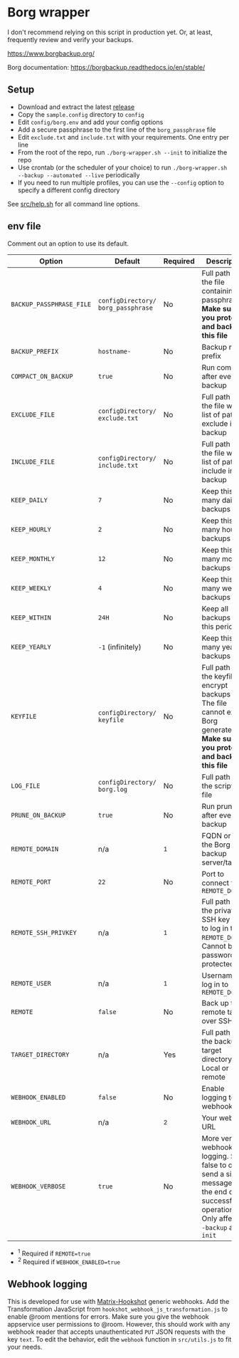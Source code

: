 # Borg wrapper

<!--
Borg wrapper. An (almost) no-dependency wrapper script for basic Borg backup features.
Copyright (C) 2022  Twilight Sparkle

This program is free software: you can redistribute it and/or modify
it under the terms of the GNU Affero General Public License as published
by the Free Software Foundation, either version 3 of the License, or
(at your option) any later version.

This program is distributed in the hope that it will be useful,
but WITHOUT ANY WARRANTY; without even the implied warranty of
MERCHANTABILITY or FITNESS FOR A PARTICULAR PURPOSE.  See the
GNU Affero General Public License for more details.

You should have received a copy of the GNU Affero General Public License
along with this program.  If not, see <https://www.gnu.org/licenses/>.
-->

I don't recommend relying on this script in production yet. Or, at least, frequently review and verify your backups.

<https://www.borgbackup.org/>

Borg documentation: <https://borgbackup.readthedocs.io/en/stable/>

## Setup

- Download and extract the latest [release](https://github.com/Twi1ightSparkle/borg-wrapper/releases)
- Copy the `sample.config` directory to `config`
- Edit `config/borg.env` and add your config options
- Add a secure passphrase to the first line of the `borg_passphrase` file
- Edit `exclude.txt` and `include.txt` with your requirements. One entry per line
- From the root of the repo, run `./borg-wrapper.sh --init` to initialize the repo
- Use crontab (or the scheduler of your choice) to run `./borg-wrapper.sh --backup --automated --live` periodically
- If you need to run multiple profiles, you can use the `--config` option to specify a different config directory

See [src/help.sh](https://github.com/Twi1ightSparkle/borg/blob/main/src/help.sh) for all command line options.

## env file

Comment out an option to use its default.

| Option                   | Default                            | Required     | Description                                                                                                                                         |
| ------------------------ | ---------------------------------- | ------------ | --------------------------------------------------------------------------------------------------------------------------------------------------- |
| `BACKUP_PASSPHRASE_FILE` | `configDirectory/ borg_passphrase` | No           | Full path to the file containing the passphrase. **Make sure you protect and back up this file**                                                    |
| `BACKUP_PREFIX`          | `hostname-`                        | No           | Backup name prefix                                                                                                                                  |
| `COMPACT_ON_BACKUP`      | `true`                             | No           | Run compact after every backup                                                                                                                      |
| `EXCLUDE_FILE`           | `configDirectory/ exclude.txt`     | No           | Full path to the file with list of paths to exclude in the backup                                                                                   |
| `INCLUDE_FILE`           | `configDirectory/ include.txt`     | No           | Full path to the file with list of paths to include in the backup                                                                                   |
| `KEEP_DAILY`             | `7`                                | No           | Keep this many daily backups                                                                                                                        |
| `KEEP_HOURLY`            | `2`                                | No           | Keep this many hourly backups                                                                                                                       |
| `KEEP_MONTHLY`           | `12`                               | No           | Keep this many monthly backups                                                                                                                      |
| `KEEP_WEEKLY`            | `4`                                | No           | Keep this many weekly backups                                                                                                                       |
| `KEEP_WITHIN`            | `24H`                              | No           | Keep all backups in this period                                                                                                                     |
| `KEEP_YEARLY`            | `-1` (infinitely)                  | No           | Keep this many yearly backups                                                                                                                       |
| `KEYFILE`                | `configDirectory/ keyfile`         | No           | Full path to the keyfile to encrypt backups with. The file cannot exist; Borg generates it. **Make sure you protect and back up this file**         |
| `LOG_FILE`               | `configDirectory/ borg.log`        | No           | Full path to the script log file                                                                                                                    |
| `PRUNE_ON_BACKUP`        | `true`                             | No           | Run prune after every backup                                                                                                                        |
| `REMOTE_DOMAIN`          | n/a                                | <sup>1</sup> | FQDN or IP of the Borg backup server/target                                                                                                         |
| `REMOTE_PORT`            | `22`                               | No           | Port to connect to `REMOTE_DOMAIN`                                                                                                                  |
| `REMOTE_SSH_PRIVKEY`     | n/a                                | <sup>1</sup> | Full path to the private SSH key used to log in to `REMOTE_DOMAIN`. Cannot be password protected                                                    |
| `REMOTE_USER`            | n/a                                | <sup>1</sup> | Username to log in to `REMOTE_DOMAIN`                                                                                                               |
| `REMOTE`                 | `false`                            | No           | Back up to a remote target over SSH                                                                                                                 |
| `TARGET_DIRECTORY`       | n/a                                | Yes          | Full path to the backup target directory. Local or remote                                                                                           |
| `WEBHOOK_ENABLED`        | `false`                            | No           | Enable logging to webhook                                                                                                                           |
| `WEBHOOK_URL`            | n/a                                | <sup>2</sup> | Your webhook URL                                                                                                                                    |
| `WEBHOOK_VERBOSE`        | `true`                             | No           | More verbose webhook logging. Set to false to only send a single message at the end of a successful operation. Only affects `--backup` and `--init` |

- <sup>1</sup> Required if `REMOTE=true`
- <sup>2</sup> Required if `WEBHOOK_ENABLED=true`

## Webhook logging

This is developed for use with [Matrix-Hookshot](https://github.com/matrix-org/matrix-hookshot) generic webhooks. Add
the Transformation JavaScript from `hookshot_webhook_js_transformation.js` to enable @room mentions for errors. Make
sure you give the webhook appservice user permissions to @room. However, this should work with any webhook reader that
accepts unauthenticated `PUT` JSON requests with the key `text`. To edit the behavior, edit the `webhook` function in
`src/utils.js` to fit your needs.
